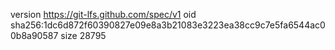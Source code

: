 version https://git-lfs.github.com/spec/v1
oid sha256:1dc6d872f60390827e09e8a3b21083e3223ea38cc9c7e5fa6544ac00b8a90587
size 28795

